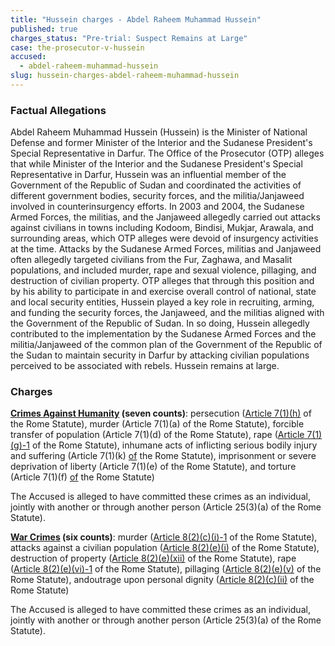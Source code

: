 ```yaml
---
title: "Hussein charges - Abdel Raheem Muhammad Hussein"
published: true
charges_status: "Pre-trial: Suspect Remains at Large"
case: the-prosecutor-v-hussein
accused:
  - abdel-raheem-muhammad-hussein
slug: hussein-charges-abdel-raheem-muhammad-hussein
---
```


### Factual Allegations

Abdel Raheem Muhammad Hussein (Hussein) is the Minister of National Defense and former Minister of the Interior and the Sudanese President's Special Representative in Darfur. The Office of the Prosecutor (OTP) alleges that while Minister of the Interior and the Sudanese President's Special Representative in Darfur, Hussein was an influential member of the Government of the Republic of Sudan and coordinated the activities of different government bodies, security forces, and the militia/Janjaweed involved in counterinsurgency efforts. In 2003 and 2004, the Sudanese Armed Forces, the militias, and the Janjaweed allegedly carried out attacks against civilians in towns including Kodoom, Bindisi, Mukjar, Arawala, and surrounding areas, which OTP alleges were devoid of insurgency activities at the time. Attacks by the Sudanese Armed Forces, militias and Janjaweed often allegedly targeted civilians from the Fur, Zaghawa, and Masalit populations, and included murder, rape and sexual violence, pillaging, and destruction of civilian property. OTP alleges that through this position and by his ability to participate in and exercise overall control of national, state and local security entities, Hussein played a key role in recruiting, arming, and funding the security forces, the Janjaweed, and the militias aligned with the Government of the Republic of Sudan. In so doing, Hussein allegedly contributed to the implementation by the Sudanese Armed Forces and the militia/Janjaweed of the common plan of the Government of the Republic of the Sudan to maintain security in Darfur by attacking civilian populations perceived to be associated with rebels. Hussein remains at large.

### Charges

**[Crimes Against Humanity](http://www.casematrixnetwork.org/case-m/klamberg-commentary/rome-statute/#c1171) (seven counts)**: persecution ([Article 7(1)(h)](http://www.casematrixnetwork.org/cmn-knowledge-hub/klamberg-commentary/elements-of-crime/#c2298) of the Rome Statute), murder (<a target="_blank">Article 7(1)(a)</a> of the Rome Statute), forcible transfer of population (<a target="_blank">Article 7(1)(d)</a> of the Rome Statute), rape ([Article 7(1)(g)-1](http://www.casematrixnetwork.org/cmn-knowledge-hub/klamberg-commentary/elements-of-crime/#c2292) of the Rome Statute), inhumane acts of inflicting serious bodily injury and suffering (<a target="_blank">Article 7(1)(k)</a> [of](http://www.casematrixnetwork.org/cmn-knowledge-hub/klamberg-commentary/elements-of-crime/#c2301) the Rome Statute), imprisonment or severe deprivation of liberty (<a target="_blank">Article 7(1)(e)</a> of the Rome Statute), and torture (<a target="_blank">Article 7(1)(f)</a> [of](http://www.casematrixnetwork.org/cmn-knowledge-hub/klamberg-commentary/elements-of-crime/#c2291) the Rome Statute)

The Accused is alleged to have committed these crimes as an individual, jointly with another or through another person (<a target="_blank">Article 25(3)(a)</a> of the Rome Statute).

**[War Crimes](http://www.casematrixnetwork.org/case-m/klamberg-commentary/rome-statute/#c1172) (six counts)**: murder ([Article 8(2)(c)(i)-1](http://www.casematrixnetwork.org/cmn-knowledge-hub/klamberg-commentary/elements-of-crime/#c2359) of the Rome Statute), attacks against a civilian population ([Article 8(2)(e)(i)](http://www.casematrixnetwork.org/cmn-knowledge-hub/klamberg-commentary/elements-of-crime/#c2367) of the Rome Statute), destruction of property ([Article 8(2)(e)(xii)](http://www.casematrixnetwork.org/cmn-knowledge-hub/klamberg-commentary/elements-of-crime/#c2384) of the Rome Statute), rape ([Article 8(2)(e)(vi)-1](http://www.casematrixnetwork.org/cmn-knowledge-hub/klamberg-commentary/elements-of-crime/#c2372) of the Rome Statute), pillaging ([Article 8(2)(e)(v)](http://www.casematrixnetwork.org/cmn-knowledge-hub/klamberg-commentary/elements-of-crime/#c2371) of the Rome Statute), andoutrage upon personal dignity ([Article 8(2)(c)(ii)](http://www.casematrixnetwork.org/cmn-knowledge-hub/klamberg-commentary/elements-of-crime/#c2363) of the Rome Statute)

The Accused is alleged to have committed these crimes as an individual, jointly with another or through another person (<a target="_blank">Article 25(3)(a)</a> of the Rome Statute).

